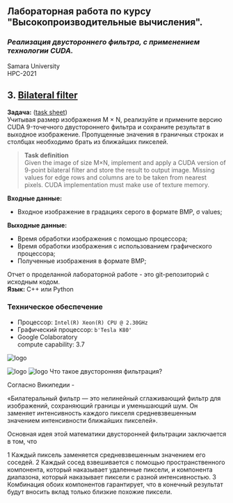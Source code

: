 ## Лабораторная работа по курсу "Высокопроизводительные вычисления".<br/>
### *Реализация двустороннего фильтра, с применением технологии CUDA.* <br/>
Samara University <br/>
HPC-2021

## 3. [Bilateral filter](https://github.com/Dark-MonkGI/Laboratory-work/blob/main/3.%20Bilateral%20filter/Bilateral%20filter_ILia.ipynb)

**Задача:**  ([task sheet](https://github.com/Dark-MonkGI/Laboratory-work/blob/main/3.%20Bilateral%20filter/Methodical%20instructions%20bilateral.pdf))  
Учитывая размер изображения M × N, реализуйте и примените версию CUDA 9-точечного двустороннего фильтра и сохраните
результат в выходное изображение. Пропущенные значения в граничных строках и столбцах необходимо брать из ближайших пикселей.<br/>

> **Task definition** <br/>
> Given the image of size M×N, implement and apply a CUDA version of 9-point bilateral filter and store the
> result to output image. Missing values for edge rows and columns are to be taken from nearest pixels. CUDA implementation must make use of texture memory.<br/>


**Входные данные:** <br/>
- Входное изображение в градациях серого в формате BMP, σ values;<br/>

**Выходные данные:** <br/>
- Время обработки изображения с помощью процессора;<br/>
- Время обработки изображения с использованием графического процессора;<br/>
- Полученные изображения в формате BMP;<br/>

Отчет о проделанной лабораторной работе - это git-репозиторий с исходным кодом.<br/>
**Язык:**  C++ или Python <br/> 

###  **Техническое обеспечение** <br/>
-  Процессор: `Intel(R) Xeon(R) CPU @ 2.30GHz`<br/>
-  Графический процессор: `b'Tesla K80'` <br/>
-  Google Colaboratory <br/>
   compute capability: 3.7 <br/>

![logo](https://raw.githubusercontent.com/Dark-MonkGI/Laboratory-work/main/3.%20Bilateral%20filter/image/original_image_batman.bmp)



![logo](https://raw.githubusercontent.com/Dark-MonkGI/Laboratory-work/main/3.%20Bilateral%20filter/image/bilateral_image_on_CPU.bmp)
![logo](https://raw.githubusercontent.com/Dark-MonkGI/Laboratory-work/main/3.%20Bilateral%20filter/image/bilateral_image_on_GPU.bmp)
Что такое двусторонняя фильтрация?

Согласно Википедии -

«Билатеральный фильтр — это нелинейный сглаживающий фильтр для изображений, сохраняющий границы и уменьшающий шум. Он заменяет интенсивность каждого пикселя средневзвешенным значением интенсивности ближайших пикселей».





Основная идея этой математики двусторонней фильтрации заключается в том, что

  1  Каждый пиксель заменяется средневзвешенным значением его соседей.
  2  Каждый сосед взвешивается с помощью пространственного компонента, который наказывает удаленные пиксели, и компонента диапазона, который наказывает пиксели с разной интенсивностью.
  3  Комбинация обоих компонентов гарантирует, что в конечный результат будут вносить вклад только близкие похожие пиксели.
